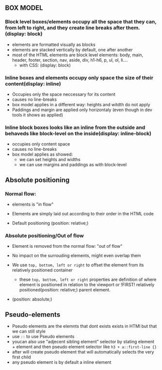 ## BOX MODEL

### Block level boxes/elements occupy all the space that they can, from left to right, and they create line breaks after them.(display: block)

- elements are formatted visually as blocks
- elements are stacked vertically by default, one after another
- most of the HTML elements are block level elements: body, main, header, footer, section, nav, aside, div, h1-h6, p, ul, ol, li....
  - with CSS: (display: block)

### Inline boxes and elements occupy only space the size of their content(display: inline)

- Occupies only the space neccessary for its content
- causes no line-breaks
- box model applies in a different way: heights and witdth do not apply
- Paddings and margin are applied only horizontaly (even though in dev tools it shows as applied)

### Inline block boxes looks like an inline from the outside and behaveds like block-level on the inside(display: inline-block)

- occupies only content space
- causes no line-breaks
- box model applies as showed:
  - we can set heights and widths
  - we can use margins and paddings as with block-level

## Absolute positioning

### Normal flow:

- elements is "in flow"
- Elements are simply laid out according to their order in the HTML code

- Default positioning (position: relative;)

### Absolute positioning/Out of flow

- Element is removed from the normal flow: "out of flow"
- No impact on the surrouding elements, might even overlap them

- We use `top, bottom, left or right` to offset the element from its relatively positioned container

  - these `top, bottom, left or right` properties are definition of where element is positioned in relation to the viewport or !FIRST! relatively positioned(position: relative;) parent element.

- (position: absolute;)

## Pseudo-elements

- Pseudo elements are the elemnts that dont exists exists in HTMl but that we can still style
- use `::` to use Pseudo elements
- youcan also use "adjecent sibling element" selector by stating element + element and then pseudo element selector like `h3 + a::first-line {}`
- after will create pseudo element that will automatically selects the very first child
- any pseudo element is by default a inline element
